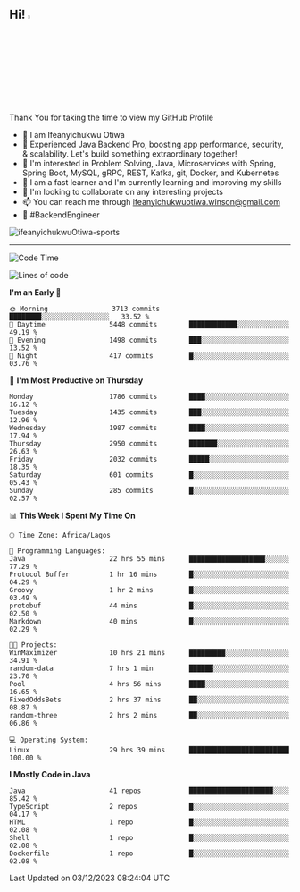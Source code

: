 <!-- BLOG-POST-LIST:START --><!-- BLOG-POST-LIST:END -->

## Hi! <img src="https://media.giphy.com/media/hvRJCLFzcasrR4ia7z/giphy.gif" width="4%"> 

Thank You for taking the time to view my GitHub Profile

- 👋 I am Ifeanyichukwu Otiwa
- 🚀 Experienced Java Backend Pro, boosting app performance, security, & scalability. Let's build something extraordinary together!
- 👀 I'm interested in Problem Solving, Java, Microservices with Spring, Spring Boot, MySQL, gRPC, REST, Kafka, git, Docker, and Kubernetes
- 🌱 I am a fast learner and I'm currently learning and improving my skills
- 💞️ I'm looking to collaborate on any interesting projects
- 📫 You can reach me through ifeanyichukwuotiwa.winson@gmail.com
- 🚀 #BackendEngineer

<p align="left" marginTop="10px"> <img src="https://komarev.com/ghpvc/?username=ifeanyichukwuOtiwa-sports&label=Profile%20views&color=0e75b6&style=for-the-badge" alt="ifeanyichukwuOtiwa-sports" /> </p>

***

<!--START_SECTION:waka-->
![Code Time](http://img.shields.io/badge/Code%20Time-2%2C005%20hrs%205%20mins-blue)

![Lines of code](https://img.shields.io/badge/From%20Hello%20World%20I%27ve%20Written-4.2%20million%20lines%20of%20code-blue)

**I'm an Early 🐤** 

```text
🌞 Morning                3713 commits        ████████░░░░░░░░░░░░░░░░░   33.52 % 
🌆 Daytime                5448 commits        ████████████░░░░░░░░░░░░░   49.19 % 
🌃 Evening                1498 commits        ███░░░░░░░░░░░░░░░░░░░░░░   13.52 % 
🌙 Night                  417 commits         █░░░░░░░░░░░░░░░░░░░░░░░░   03.76 % 
```
📅 **I'm Most Productive on Thursday** 

```text
Monday                   1786 commits        ████░░░░░░░░░░░░░░░░░░░░░   16.12 % 
Tuesday                  1435 commits        ███░░░░░░░░░░░░░░░░░░░░░░   12.96 % 
Wednesday                1987 commits        ████░░░░░░░░░░░░░░░░░░░░░   17.94 % 
Thursday                 2950 commits        ███████░░░░░░░░░░░░░░░░░░   26.63 % 
Friday                   2032 commits        █████░░░░░░░░░░░░░░░░░░░░   18.35 % 
Saturday                 601 commits         █░░░░░░░░░░░░░░░░░░░░░░░░   05.43 % 
Sunday                   285 commits         █░░░░░░░░░░░░░░░░░░░░░░░░   02.57 % 
```


📊 **This Week I Spent My Time On** 

```text
🕑︎ Time Zone: Africa/Lagos

💬 Programming Languages: 
Java                     22 hrs 55 mins      ███████████████████░░░░░░   77.29 % 
Protocol Buffer          1 hr 16 mins        █░░░░░░░░░░░░░░░░░░░░░░░░   04.29 % 
Groovy                   1 hr 2 mins         █░░░░░░░░░░░░░░░░░░░░░░░░   03.49 % 
protobuf                 44 mins             █░░░░░░░░░░░░░░░░░░░░░░░░   02.50 % 
Markdown                 40 mins             █░░░░░░░░░░░░░░░░░░░░░░░░   02.29 % 

🐱‍💻 Projects: 
WinMaximizer             10 hrs 21 mins      █████████░░░░░░░░░░░░░░░░   34.91 % 
random-data              7 hrs 1 min         ██████░░░░░░░░░░░░░░░░░░░   23.70 % 
Pool                     4 hrs 56 mins       ████░░░░░░░░░░░░░░░░░░░░░   16.65 % 
FixedOddsBets            2 hrs 37 mins       ██░░░░░░░░░░░░░░░░░░░░░░░   08.87 % 
random-three             2 hrs 2 mins        ██░░░░░░░░░░░░░░░░░░░░░░░   06.86 % 

💻 Operating System: 
Linux                    29 hrs 39 mins      █████████████████████████   100.00 % 
```

**I Mostly Code in Java** 

```text
Java                     41 repos            █████████████████████░░░░   85.42 % 
TypeScript               2 repos             █░░░░░░░░░░░░░░░░░░░░░░░░   04.17 % 
HTML                     1 repo              █░░░░░░░░░░░░░░░░░░░░░░░░   02.08 % 
Shell                    1 repo              █░░░░░░░░░░░░░░░░░░░░░░░░   02.08 % 
Dockerfile               1 repo              █░░░░░░░░░░░░░░░░░░░░░░░░   02.08 % 
```




 Last Updated on 03/12/2023 08:24:04 UTC
<!--END_SECTION:waka-->

<!--
<p align="center">
![trophy](https://github-profile-trophy.vercel.app/?username=ifeanyichukwuOtiwa-sports&theme=onedark) (https://github.com/ryo-ma/github-profile-trophy)
</p>
-->

<!---
ifeanyi-otiwa/ifeanyi-otiwa is a ✨ special ✨ repository because its `README.md` (this file) appears on your GitHub profile.
You can click the Preview link to take a look at your changes.
--->
